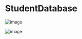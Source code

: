 # StudentDatabase


![image](https://user-images.githubusercontent.com/35921023/132084856-0804a2e6-42af-49c8-8ef0-212ea91f9959.png)

![image](https://user-images.githubusercontent.com/35921023/132084829-684efd69-1459-4085-972f-40a5e4b70a15.png)
